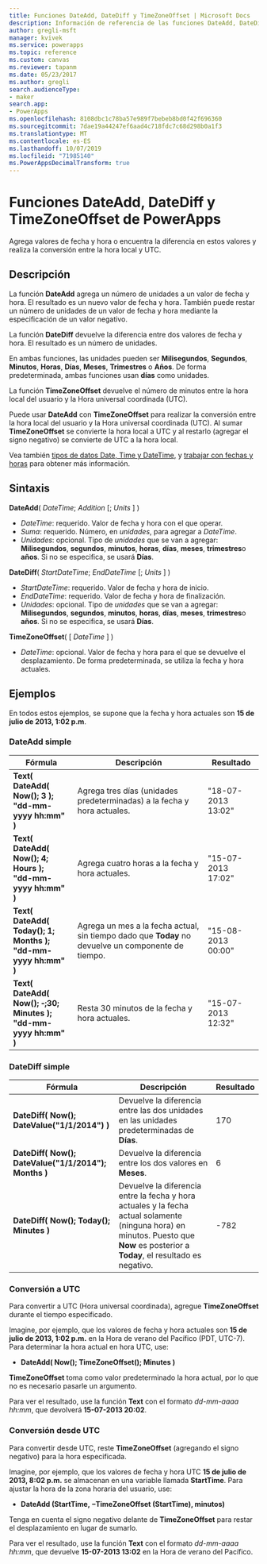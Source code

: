 ```yaml
---
title: Funciones DateAdd, DateDiff y TimeZoneOffset | Microsoft Docs
description: Información de referencia de las funciones DateAdd, DateDiff y TimeZoneOffset de PowerApps, con sintaxis y ejemplos
author: gregli-msft
manager: kvivek
ms.service: powerapps
ms.topic: reference
ms.custom: canvas
ms.reviewer: tapanm
ms.date: 05/23/2017
ms.author: gregli
search.audienceType:
- maker
search.app:
- PowerApps
ms.openlocfilehash: 8108dbc1c78ba57e989f7bebeb8bd0f42f696360
ms.sourcegitcommit: 7dae19a44247ef6aad4c718fdc7c68d298b0a1f3
ms.translationtype: MT
ms.contentlocale: es-ES
ms.lasthandoff: 10/07/2019
ms.locfileid: "71985140"
ms.PowerAppsDecimalTransform: true
---
```

# <a name="dateadd-datediff-and-timezoneoffset-functions-in-powerapps"></a>Funciones DateAdd, DateDiff y TimeZoneOffset de PowerApps
Agrega valores de fecha y hora o encuentra la diferencia en estos valores y realiza la conversión entre la hora local y UTC.

## <a name="description"></a>Descripción
La función **DateAdd** agrega un número de unidades a un valor de fecha y hora. El resultado es un nuevo valor de fecha y hora. También puede restar un número de unidades de un valor de fecha y hora mediante la especificación de un valor negativo.

La función **DateDiff** devuelve la diferencia entre dos valores de fecha y hora. El resultado es un número de unidades.

En ambas funciones, las unidades pueden ser **Milisegundos**, **Segundos**, **Minutos**, **Horas**, **Días**, **Meses**, **Trimestres** o **Años**.  De forma predeterminada, ambas funciones usan **días** como unidades.

La función **TimeZoneOffset** devuelve el número de minutos entre la hora local del usuario y la Hora universal coordinada (UTC).   

Puede usar **DateAdd** con **TimeZoneOffset** para realizar la conversión entre la hora local del usuario y la Hora universal coordinada (UTC).  Al sumar **TimeZoneOffset** se convierte la hora local a UTC y al restarlo (agregar el signo negativo) se convierte de UTC a la hora local.

Vea también [tipos de datos Date, Time y DateTime,](/data-types#date-time-and-datetime) y [trabajar con fechas y horas](../show-text-dates-times.md) para obtener más información.

## <a name="syntax"></a>Sintaxis
**DateAdd**( *DateTime*; *Addition* [; *Units* ] )

* *DateTime*: requerido. Valor de fecha y hora con el que operar.
* *Suma*: requerido. Número, en *unidades*, para agregar a *DateTime*.
* *Unidades*: opcional. Tipo de *unidades* que se van a agregar: **Milisegundos**, **segundos**, **minutos**, **horas**, **días**, **meses**, **trimestres**o **años**.  Si no se especifica, se usará **Días**.

**DateDiff**( *StartDateTime*; *EndDateTime* [; *Units* ] )

* *StartDateTime*: requerido. Valor de fecha y hora de inicio.
* *EndDateTime*: requerido. Valor de fecha y hora de finalización.
* *Unidades*: opcional. Tipo de *unidades* que se van a agregar: **Milisegundos**, **segundos**, **minutos**, **horas**, **días**, **meses**, **trimestres**o **años**.  Si no se especifica, se usará **Días**.

**TimeZoneOffset**( [ *DateTime* ] )

* *DateTime*: opcional.  Valor de fecha y hora para el que se devuelve el desplazamiento.  De forma predeterminada, se utiliza la fecha y hora actuales.

## <a name="examples"></a>Ejemplos
En todos estos ejemplos, se supone que la fecha y hora actuales son **15 de julio de 2013, 1:02 p.m**.

### <a name="simple-dateadd"></a>DateAdd simple

| Fórmula | Descripción | Resultado |
| --- | --- | --- |
| **Text( DateAdd( Now(); 3 );<br>"dd-mm-yyyy hh:mm" )** |Agrega tres días (unidades predeterminadas) a la fecha y hora actuales. |"18-07-2013 13:02" |
| **Text( DateAdd( Now(); 4; Hours );<br>"dd-mm-yyyy hh:mm" )** |Agrega cuatro horas a la fecha y hora actuales. |"15-07-2013 17:02" |
| **Text( DateAdd( Today(); 1; Months );<br>"dd-mm-yyyy hh:mm" )** |Agrega un mes a la fecha actual, sin tiempo dado que **Today** no devuelve un componente de tiempo. |"15-08-2013 00:00" |
| **Text( DateAdd( Now(); &#8209;;30; Minutes );<br>"dd-mm-yyyy hh:mm" )** |Resta 30 minutos de la fecha y hora actuales. |"15-07-2013 12:32" |

### <a name="simple-datediff"></a>DateDiff simple

| Fórmula | Descripción | Resultado |
| --- | --- | --- |
| **DateDiff( Now(); DateValue("1/1/2014") )** |Devuelve la diferencia entre las dos unidades en las unidades predeterminadas de **Días**. |170 |
| **DateDiff( Now(); DateValue("1/1/2014"); Months )** |Devuelve la diferencia entre los dos valores en **Meses**. |6 |
| **DateDiff( Now(); Today(); Minutes )** |Devuelve la diferencia entre la fecha y hora actuales y la fecha actual solamente (ninguna hora) en minutos.  Puesto que **Now** es posterior a **Today**, el resultado es negativo. |-782 |

### <a name="converting-to-utc"></a>Conversión a UTC
Para convertir a UTC (Hora universal coordinada), agregue **TimeZoneOffset** durante el tiempo especificado.  

Imagine, por ejemplo, que los valores de fecha y hora actuales son **15 de julio de 2013, 1:02 p.m.** en la Hora de verano del Pacífico (PDT, UTC-7).  Para determinar la hora actual en hora UTC, use:

* **DateAdd( Now(); TimeZoneOffset(); Minutes )**

**TimeZoneOffset** toma como valor predeterminado la hora actual, por lo que no es necesario pasarle un argumento.

Para ver el resultado, use la función **Text** con el formato *dd-mm-aaaa hh:mm*, que devolverá **15-07-2013 20:02**.

### <a name="converting-from-utc"></a>Conversión desde UTC
Para convertir desde UTC, reste **TimeZoneOffset** (agregando el signo negativo) para la hora especificada.

Imagine, por ejemplo, que los valores de fecha y hora UTC **15 de julio de 2013, 8:02 p.m.** se almacenan en una variable llamada **StartTime**. Para ajustar la hora de la zona horaria del usuario, use:

* **DateAdd (StartTime, &minus;TimeZoneOffset (StartTime), minutos)**

Tenga en cuenta el signo negativo delante de **TimeZoneOffset** para restar el desplazamiento en lugar de sumarlo.

Para ver el resultado, use la función **Text** con el formato *dd-mm-aaaa hh:mm*, que devuelve **15-07-2013 13:02** en la Hora de verano del Pacífico.

